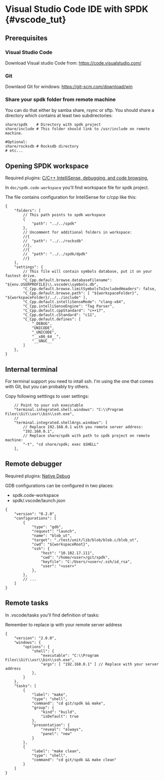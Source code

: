 # Visual Studio Code IDE with SPDK {#vscode_tut}

## Prerequisites

### Visual Studio Code

Download Visual studio Code from: https://code.visualstudio.com/

### Git

Downlaod Git for windows: https://git-scm.com/download/win

### Share your spdk folder from remote machine

You can do that either by samba share, rsync or sftp.
You should share a directory which contains at least two subdirectories:
```
share/spdk    # Directory with spdk project
share/include # This folder should link to /usr/include on remote machine.

#Optional:
share/rocksdb # Rocksdb directory
# etc...
```

## Opening SPDK workspace
Required plugins:
[C/C++ IntelliSense, debugging, and code browsing.](https://marketplace.visualstudio.com/items?itemName=ms-vscode.cpptools)

In `doc/spdk.code-workspace` you'll find workspace file for spdk project.

The file contains configuration for InteliSense for c/cpp like this:

```
{
	"folders": [
		// This path points to spdk workspace
		{
			"path": "../../spdk"
		},
		// Uncomment for additional folders in workspace:
		//{
		//	"path": "../../rocksdb"
		//},
		//{
		//	"path": "../../spdk/dpdk"
		//}
	],
	"settings": {
		// This file will contain symbols database, put it on your fastest drive.
		"C_Cpp.default.browse.databaseFilename": "${env.USERPROFILE}\\.vscode\\symbols.db",
		"C_Cpp.default.browse.limitSymbolsToIncludedHeaders": false,
		"C_Cpp.default.browse.path": [ "${workspaceFolder}", "${workspaceFolder}/../../include" ],
		"C_Cpp.default.intelliSenseMode": "clang-x64",
		"C_Cpp.intelliSenseEngine": "Tag Parser",
		"C_Cpp.default.cppStandard": "c++17",
		"C_Cpp.default.cStandard": "c11",
		"C_Cpp.default.defines": [
			"_DEBUG",
			"UNICODE",
			"_UNICODE",
			"__x86_64__",
			"__GNUC__"
		]
	},
}
```

## Internal terminal

For terminal support you need to intall ssh.
I'm using the one that comes with Git, but you can probably try others.


Copy following setttings to user settings:

```
	// Point to your ssh executable
	"terminal.integrated.shell.windows": "C:\\Program Files\\Git\\usr\\bin\\ssh.exe",
	//
	"terminal.integrated.shellArgs.windows": [
		// Replace 192.168.0.1 with you remote server address:
		"192.168.0.1",
		// Replace share/spdk with path to spdk project on remote machine:
		"-t", "cd share/spdk; exec $SHELL"
	],
```

## Remote debugger
Required plugins:
[Native Debug](https://marketplace.visualstudio.com/items?itemName=webfreak.debug)

GDB configurations can be configured in two places:
- spdk.code-workspace
- spdk/.vscode/launch.json


```
{
    "version": "0.2.0",
    "configurations": [
        {
            "type": "gdb",
            "request": "launch",
            "name": "blob_ut",
            "target": "./test/unit/lib/blob/blob.c/blob_ut",
            "cwd": "${workspaceRoot}",
            "ssh": {
                "host": "10.102.17.111",
                "cwd": "/home/<user>/git/spdk",
                "keyfile": "C:/Users/<user>/.ssh/id_rsa",
                "user": "<user>"
            },
        },
		// ...
    ]
}
```

## Remote tasks

In .vscode/tasks you'll find definition of tasks:

Remember to replace ip with your remote server address

```
{
    "version": "2.0.0",
    "windows": {
        "options": {
            "shell": {
                "executable": "C:\\Program Files\\Git\\usr\\bin\\ssh.exe",
                "args": [ "192.168.0.1" ] // Replace with your server address
            },
        }
    },
    "tasks": [
        {
            "label": "make",
            "type": "shell",
            "command": "cd git/spdk && make",
            "group": {
                "kind": "build",
                "isDefault": true
            },
            "presentation": {
                "reveal": "always",
                "panel": "new"
            }
        },
        {
            "label": "make clean",
            "type": "shell",
            "command": "cd git/spdk && make clean"
        }
    ]
}

```

